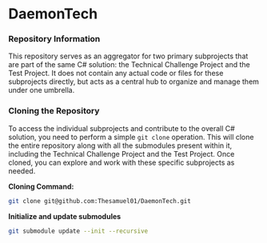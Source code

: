 # DaemonTech

### Repository Information

This repository serves as an aggregator for two primary subprojects that are part of the same C# solution: the Technical Challenge Project and the Test Project. It does not contain any actual code or files for these subprojects directly, but acts as a central hub to organize and manage them under one umbrella.

### Cloning the Repository

To access the individual subprojects and contribute to the overall C# solution, you need to perform a simple `git clone` operation. This will clone the entire repository along with all the submodules present within it, including the Technical Challenge Project and the Test Project. Once cloned, you can explore and work with these specific subprojects as needed.

**Cloning Command:**
```bash
git clone git@github.com:Thesamuel01/DaemonTech.git
```

**Initialize and update submodules**
```bash
git submodule update --init --recursive
```
